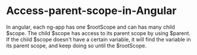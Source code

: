 # Access-parent-scope-in-Angular
In angular, each ng-app has one $rootScope and can has many child $scope.
The child $scope has access to its parent scope by using $parent.
If the child $scope doesn't have a certain variable, it will find the variable in its parent scope, and keep doing so until the $rootScope.
